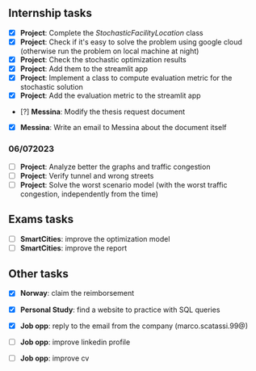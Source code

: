 ## Internship tasks
- [x] **Project**: Complete the *StochasticFacilityLocation* class
- [x] **Project**: Check if it's easy to solve the problem using google cloud (otherwise run the problem on local machine at night)
- [x] **Project**: Check the stochastic optimization results
- [x] **Project**: Add them to the streamlit app
- [x] **Project**: Implement a class to compute evaluation metric for the stochastic solution
- [x] **Project**: Add the evaluation metric to the streamlit app
- [?] **Messina**: Modify the thesis request document 
- [x] **Messina**: Write an email to Messina about the document itself

### 06/072023
- [ ] **Project**: Analyze better the graphs and traffic congestion
- [ ] **Project**: Verify tunnel and wrong streets
- [ ] **Project**: Solve the worst scenario model (with the worst traffic congestion, independently from the time)

## Exams tasks
- [ ] **SmartCities**: improve the optimization model
- [ ] **SmartCities**: improve the report

## Other tasks
- [x] **Norway**: claim the reimborsement
- [x] **Personal Study**: find a website to practice with SQL queries
- [x] **Job opp**: reply to the email from the company (marco.scatassi.99@)
- [ ] **Job opp**: improve linkedin profile
- [ ] **Job opp**: improve cv

